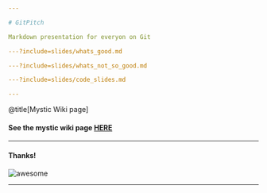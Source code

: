 ```yaml
---

# GitPitch

Markdown presentation for everyon on Git

---?include=slides/whats_good.md

---?include=slides/whats_not_so_good.md

---?include=slides/code_slides.md

---
```

@title[Mystic Wiki page]

#### See the mystic wiki page [HERE](https://github.com/gitpitch/gitpitch/wiki)

---

#### Thanks!

![awesome](https://sayingimages.com/wp-content/uploads/yes-definitely-awesome-meme.jpg)

---
